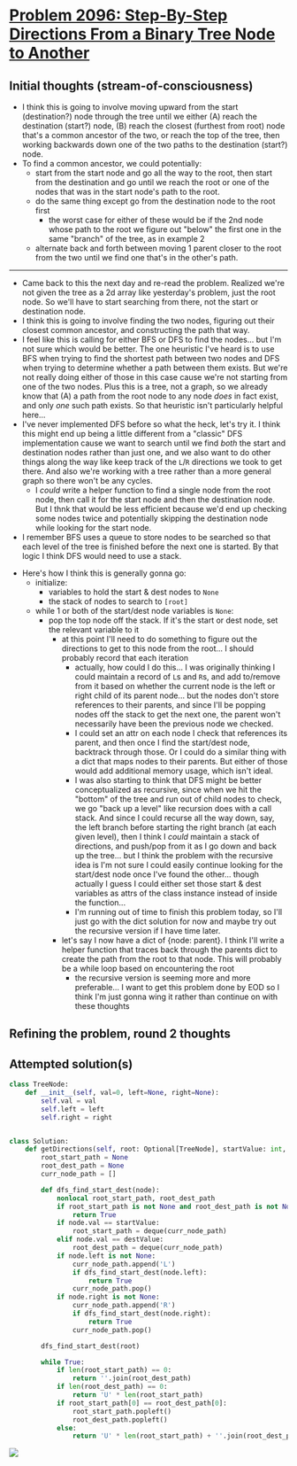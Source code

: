 # [Problem 2096: Step-By-Step Directions From a Binary Tree Node to Another](https://leetcode.com/problems/step-by-step-directions-from-a-binary-tree-node-to-another/description/?envType=daily-question)

## Initial thoughts (stream-of-consciousness)

- I think this is going to involve moving upward from the start (destination?) node through the tree until we either (A) reach the destination (start?) node, (B) reach the closest (furthest from root) node that's a common ancestor of the two, or reach the top of the tree, then working backwards down one of the two paths to the destination (start?) node.
- To find a common ancestor, we could potentially:
  - start from the start node and go all the way to the root, then start from the destination and go until we reach the root or one of the nodes that was in the start node's path to the root.
  - do the same thing except go from the destination node to the root first
    - the worst case for either of these would be if the 2nd node whose path to the root we figure out "below" the first one in the same "branch" of the tree, as in example 2
  - alternate back and forth between moving 1 parent closer to the root from the two until we find one that's in the other's path.

---

- Came back to this the next day and re-read the problem. Realized we're not given the tree as a 2d array like yesterday's problem, just the root node. So we'll have to start searching from there, not the start or destination node.
- I think this is going to involve finding the two nodes, figuring out their closest common ancestor, and constructing the path that way.
- I feel like this is calling for either BFS or DFS to find the nodes... but I'm not sure which would be better. The one heuristic I've heard is to use BFS when trying to find the shortest path between two nodes and DFS when trying to determine whether a path between them exists. But we're not really doing either of those in this case cause we're not starting from one of the two nodes. Plus this is a tree, not a graph, so we already know that (A) a path from the root node to any node *does* in fact exist, and only *one* such path exists. So that heuristic isn't particularly helpful here...
- I've never implemented DFS before so what the heck, let's try it. I think this might end up being a little different from a "classic" DFS implementation cause we want to search until we find *both* the start and destination nodes rather than just one, and we also want to do other things along the way like keep track of the `L`/`R` directions we took to get there. And also we're working with a tree rather than a more general graph so there won't be any cycles.
  - I *could* write a helper function to find a single node from the root node, then call it for the start node and then the destination node. But I thnk that would be less efficient because we'd end up checking some nodes twice and potentially skipping the destination node while looking for the start node.
- I remember BFS uses a queue to store nodes to be searched so that each level of the tree is finished before the next one is started. By that logic I think DFS would need to use a stack.
<!-- - But before starting to think about actual implementation stuff, here's how I generally think this is gonna go: -->
- Here's how I think this is generally gonna go:
  - initialize:
    - variables to hold the start & dest nodes to `None`
    - the stack of nodes to search to `[root]`
  - while 1 or both of the start/dest node variables is `None`:
    - pop the top node off the stack. If it's the start or dest node, set the relevant variable to it
      - at this point I'll need to do something to figure out the directions to get to this node from the root... I should probably record that each iteration
        - actually, how could I do this... I was originally thinking I could maintain a record of `L`s and `R`s, and add to/remove from it based on whether the current node is the left or right child of its parent node... but the nodes don't store references to their parents, and since I'll be popping nodes off the stack to get the next one, the parent won't necessarily have been the previous node we checked.
        - I could set an attr on each node I check that references its parent, and then once I find the start/dest node, backtrack through those. Or I could do a similar thing with a dict that maps nodes to their parents. But either of those would add additional memory usage, which isn't ideal.
        - I was also starting to think that DFS might be better conceptualized as recursive, since when we hit the "bottom" of the tree and run out of child nodes to check, we go "back up a level" like recursion does with a call stack. And since I could recurse all the way down, say, the left branch before starting the right branch (at each given level), then I think I *could* maintain a stack of directions, and push/pop from it as I go down and back up the tree... but I think the problem with the recursive idea is I'm not sure I could easily continue looking for the start/dest node once I've found the other... though actually I guess I could either set those start & dest variables as attrs of the class instance instead of inside the function...
        - I'm running out of time to finish this problem today, so I'll just go with the dict solution for now and maybe try out the recursive version if I have time later.
      - let's say I now have a dict of {node: parent}. I think I'll write a helper function that traces back through the parents dict to create the path from the root to that node. This will probably be a while loop based on encountering the root
        - the recursive version is seeming more and more preferable... I want to get this problem done by EOD so I think I'm just gonna wing it rather than continue on with these thoughts

## Refining the problem, round 2 thoughts

## Attempted solution(s)

```python
class TreeNode:
    def __init__(self, val=0, left=None, right=None):
        self.val = val
        self.left = left
        self.right = right


class Solution:
    def getDirections(self, root: Optional[TreeNode], startValue: int, destValue: int) -> str:
        root_start_path = None
        root_dest_path = None
        curr_node_path = []

        def dfs_find_start_dest(node):
            nonlocal root_start_path, root_dest_path
            if root_start_path is not None and root_dest_path is not None:
                return True
            if node.val == startValue:
                root_start_path = deque(curr_node_path)
            elif node.val == destValue:
                root_dest_path = deque(curr_node_path)
            if node.left is not None:
                curr_node_path.append('L')
                if dfs_find_start_dest(node.left):
                    return True
                curr_node_path.pop()
            if node.right is not None:
                curr_node_path.append('R')
                if dfs_find_start_dest(node.right):
                    return True
                curr_node_path.pop()

        dfs_find_start_dest(root)

        while True:
            if len(root_start_path) == 0:
                return ''.join(root_dest_path)
            if len(root_dest_path) == 0:
                return 'U' * len(root_start_path)
            if root_start_path[0] == root_dest_path[0]:
                root_start_path.popleft()
                root_dest_path.popleft()
            else:
                return 'U' * len(root_start_path) + ''.join(root_dest_path)
```

![](https://github.com/user-attachments/assets/8310dfbc-c990-42ea-8735-34382596a7c3)
